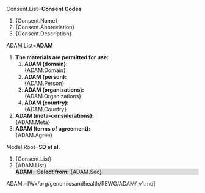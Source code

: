 Consent.List=<b>Consent Codes</b><ol><li>{Consent.Name}<li>{Consent.Abbreviation}<li>{Consent.Description}</ol>

ADAM.List=<b>ADAM</b><ol><li><b>The materials are permitted for use:</b><ol><li><b>ADAM (domain):</b><br>{ADAM.Domain}<li><b>ADAM (person):</b><br>{ADAM.Person}<li><b>ADAM (organizations):</b><br>{ADAM.Organizations}<li><b>ADAM (country):</b><br>{ADAM.Country}</ol><li><b>ADAM (meta-considerations):</b><br>{ADAM.Meta}<li><b>ADAM (terms of agreement):</b><br>{ADAM.Agree}</ol>

Model.Root=<b>SD et al.</b><ol><li>{Consent.List}<li>{ADAM.List}<div style="background-color:#DDDDDD"><b>ADAM - Select from:</b> {ADAM.Sec}</ol></div>

ADAM.=[Wx/org/genomicsandhealth/REWG/ADAM/_v1.md]
